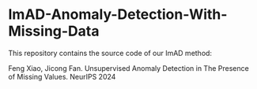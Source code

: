 # ImAD-Anomaly-Detection-With-Missing-Data
This repository contains the source code of our ImAD method:

Feng Xiao, Jicong Fan. Unsupervised Anomaly Detection in The Presence of Missing Values. NeurIPS 2024
